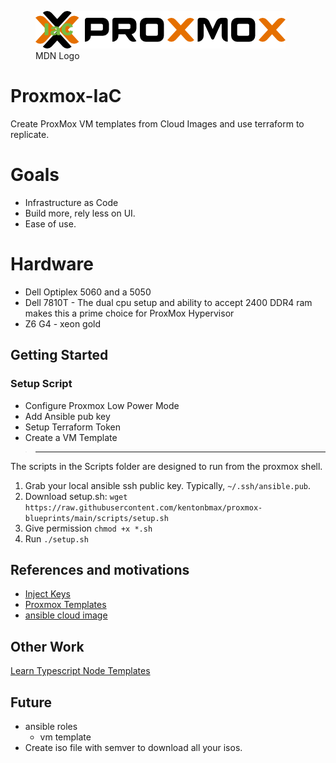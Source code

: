 <figure>
  <img
  src="assets/proxmos.png"
  alt="ProxMox Blueprints">
  <figcaption>MDN Logo</figcaption>
</figure>

# Proxmox-IaC
Create ProxMox VM templates from Cloud Images and use terraform to replicate. 

# Goals
- Infrastructure as Code
- Build more, rely less on UI.
- Ease of use. 

# Hardware
- Dell Optiplex 5060 and a 5050
- Dell 7810T - The dual cpu setup and ability to accept 2400 DDR4 ram makes this a prime choice for ProxMox Hypervisor
- Z6 G4 - xeon gold

## Getting Started

### Setup Script
* Configure Proxmox Low Power Mode
* Add Ansible pub key
* Setup Terraform Token
* Create a VM Template

> ----------------------------------------------------------------------------
The scripts in the Scripts folder are designed to run from the proxmox shell.

1. Grab your local ansible ssh public key. Typically, `~/.ssh/ansible.pub`.
1. Download setup.sh:
   `wget https://raw.githubusercontent.com/kentonbmax/proxmox-blueprints/main/scripts/setup.sh`
1. Give permission `chmod +x *.sh`
1. Run `./setup.sh`   
   
## References and motivations
- [Inject Keys](https://www.cyberciti.biz/faq/how-to-add-ssh-public-key-to-qcow2-linux-cloud-images-using-virt-sysprep/)
- [Proxmox Templates](https://pve.proxmox.com/wiki/VM_Templates_and_Clones)
- [ansible cloud image](https://ronamosa.io/docs/engineer/LAB/proxmox-cloudinit/)

## Other Work
[Learn Typescript Node Templates](https://learntnt.com)

## Future
* ansible roles   
   * vm template
* Create iso file with semver to download all your isos. 



